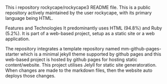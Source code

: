 This i repository rockycape/rockycape3 README file. This is a public repository actively maintained by the user rockycape, with its primary language being HTML.

Features and Technologies
It predominantly uses HTML (94.8%) and Ruby (5.2%). It is part of a web-based project, setup as a static site or a web application.


The repository integrates a template repository named mm-github-pages-starter which is a minimal jekyll theme supported by github pages and this web-based project is hosted by github pages for hosting static content/website. 
This project utilises Jelyll for static site generatoration.  When changes are made to the markdown files, then the website auto deploys those changes.  
